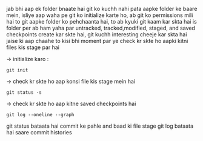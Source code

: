 jab bhi aap ek folder bnaate hai git ko kuchh nahi pata aapke folder ke
baare mein, isliye aap waha pe git ko initialize karte ho, ab git ko
permissions mili hai to git aapke folder ko pehchaanta hai, to ab kyuki git kaam kar skta hai is folder per ab ham yaha par untracked, tracked,modified, staged, and saved checkpoints create kar skte hai, git kuchh
interesting cheeje kar skta hai jaise ki aap chaahe to kisi bhi moment par
ye check kr skte ho aapki kitni files kis stage par hai

-> initialize karo : 
```
git init
```

-> check kr skte ho aap konsi file kis stage mein hai
```
git status -s
```

-> check kr skte ho aap kitne saved checkpoints hai 
```
git log --oneline --graph
```

git status bataata hai commit ke pahle and baad ki file stage
git log bataata hai saare commit histories